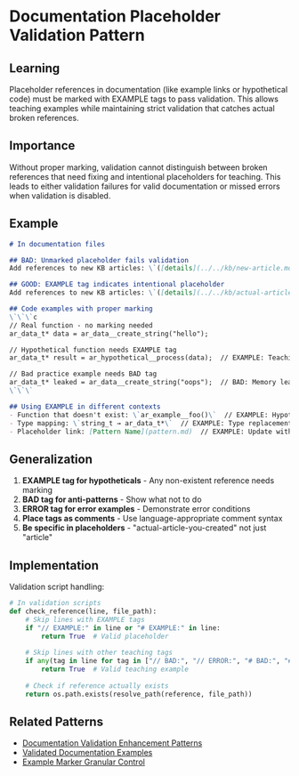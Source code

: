 # Documentation Placeholder Validation Pattern

## Learning
Placeholder references in documentation (like example links or hypothetical code) must be marked with EXAMPLE tags to pass validation. This allows teaching examples while maintaining strict validation that catches actual broken references.

## Importance
Without proper marking, validation cannot distinguish between broken references that need fixing and intentional placeholders for teaching. This leads to either validation failures for valid documentation or missed errors when validation is disabled.

## Example
```markdown
# In documentation files

## BAD: Unmarked placeholder fails validation
Add references to new KB articles: \`([details](../../kb/new-article.md))\`  // EXAMPLE: Replace with actual article

## GOOD: EXAMPLE tag indicates intentional placeholder  
Add references to new KB articles: \`([details](../../kb/actual-article-you-created.md))\` // EXAMPLE: Replace with real filename

## Code examples with proper marking
\`\`\`c
// Real function - no marking needed
ar_data_t* data = ar_data__create_string("hello");

// Hypothetical function needs EXAMPLE tag
ar_data_t* result = ar_hypothetical__process(data);  // EXAMPLE: Teaching function

// Bad practice example needs BAD tag
ar_data_t* leaked = ar_data__create_string("oops");  // BAD: Memory leak
\`\`\`

## Using EXAMPLE in different contexts
- Function that doesn't exist: \`ar_example__foo()\`  // EXAMPLE: Hypothetical
- Type mapping: \`string_t → ar_data_t*\`  // EXAMPLE: Type replacement guide
- Placeholder link: [Pattern Name](pattern.md)  // EXAMPLE: Update with real file
```

## Generalization
1. **EXAMPLE tag for hypotheticals** - Any non-existent reference needs marking
2. **BAD tag for anti-patterns** - Show what not to do
3. **ERROR tag for error examples** - Demonstrate error conditions
4. **Place tags as comments** - Use language-appropriate comment syntax
5. **Be specific in placeholders** - "actual-article-you-created" not just "article"

## Implementation
Validation script handling:
```python
# In validation scripts
def check_reference(line, file_path):
    # Skip lines with EXAMPLE tags
    if "// EXAMPLE:" in line or "# EXAMPLE:" in line:
        return True  # Valid placeholder
    
    # Skip lines with other teaching tags
    if any(tag in line for tag in ["// BAD:", "// ERROR:", "# BAD:", "# ERROR:"]):
        return True  # Valid teaching example
    
    # Check if reference actually exists
    return os.path.exists(resolve_path(reference, file_path))
```

## Related Patterns
- [Documentation Validation Enhancement Patterns](documentation-validation-enhancement-patterns.md)
- [Validated Documentation Examples](validated-documentation-examples.md)
- [Example Marker Granular Control](example-marker-granular-control.md)